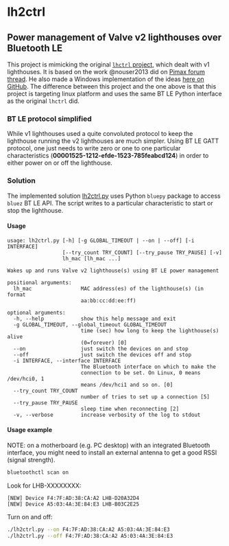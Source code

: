 # lh2ctrl
## Power management of Valve v2 lighthouses over Bluetooth LE

This project is mimicking the original [`lhctrl` project](https://github.com/risa2000/lhctrl), which dealt with v1 lighthouses. It is based on the work @nouser2013 did on [Pimax forum thread](https://community.openmr.ai/t/how-to-power-off-basestations-remotely-solved/15205). He also made a Windows implementation of the ideas [here on GitHub](https://github.com/nouser2013/lighthouse-v2-manager/). The difference between this project and the one above is that this project is targeting linux platform and uses the same BT LE Python interface as the original `lhctrl` did.

### BT LE protocol simplified ###
While v1 lighthouses used a quite convoluted protocol to keep the lighthouse running the v2 lighthouses are much simpler. Using BT LE GATT protocol, one just needs to write zero or one to one particular characteristics (**00001525-1212-efde-1523-785feabcd124**) in order to either power on or off the lighthouse.

### Solution
The implemented solution [lh2ctrl.py](/pylhctrl/lh2ctrl.py) uses Python `bluepy` package to access `bluez` BT LE API. The script writes to a particular characteristic to start or stop the lighthouse.

#### Usage
```
usage: lh2ctrl.py [-h] [-g GLOBAL_TIMEOUT | --on | --off] [-i INTERFACE]
                  [--try_count TRY_COUNT] [--try_pause TRY_PAUSE] [-v]
                  lh_mac [lh_mac ...]

Wakes up and runs Valve v2 lighthouse(s) using BT LE power management

positional arguments:
  lh_mac                MAC address(es) of the lighthouse(s) (in format
                        aa:bb:cc:dd:ee:ff)

optional arguments:
  -h, --help            show this help message and exit
  -g GLOBAL_TIMEOUT, --global_timeout GLOBAL_TIMEOUT
                        time (sec) how long to keep the lighthouse(s) alive
                        (0=forever) [0]
  --on                  just switch the devices on and stop
  --off                 just switch the devices off and stop
  -i INTERFACE, --interface INTERFACE
                        The Bluetooth interface on which to make the
                        connection to be set. On Linux, 0 means /dev/hci0, 1
                        means /dev/hci1 and so on. [0]
  --try_count TRY_COUNT
                        number of tries to set up a connection [5]
  --try_pause TRY_PAUSE
                        sleep time when reconnecting [2]
  -v, --verbose         increase verbosity of the log to stdout
  ```
  
#### Usage example
NOTE: on a motherboard (e.g. PC desktop) with an integrated Bluetooth interface, you might need to install an external antenna to get a good RSSI (signal strength).
```bash
bluetoothctl scan on
```
Look for LHB-XXXXXXXX:
```
[NEW] Device F4:7F:AD:38:CA:A2 LHB-D20A32D4
[NEW] Device A5:03:4A:3E:84:E3 LHB-B03C2E25
```
Turn on and off:
```bash
./lh2ctrl.py --on F4:7F:AD:38:CA:A2 A5:03:4A:3E:84:E3
./lh2ctrl.py --off F4:7F:AD:38:CA:A2 A5:03:4A:3E:84:E3
```
